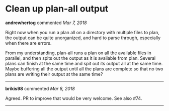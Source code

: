 # Clean up plan-all output

**andrewhertog** commented *Mar 7, 2018*

Right now when you run a plan all on a directory with multiple files to plan, the output can be quite unorganized, and hard to parse through, especially when there are errors. 

From my understanding, plan-all runs a plan on all the available files in parallel, and then spits out the output as it is available from plan. Several plans can finish at the same time and spit out its output all at the same time. Maybe buffering all the output until all the plans are complete so that no two plans are writing their output at the same time?
<br />
***


**brikis98** commented *Mar 8, 2018*

Agreed. PR to improve that would be very welcome. See also #74.
***


